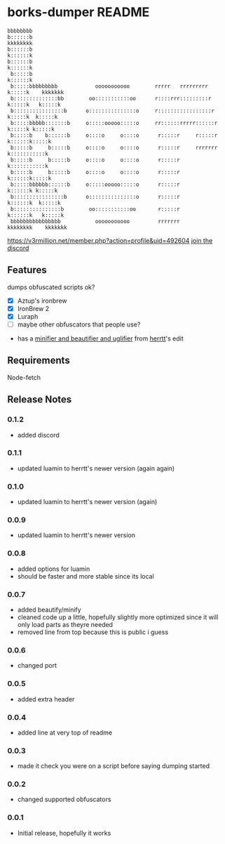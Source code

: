 # borks-dumper README

```
bbbbbbbb                                                                                   
b::::::b                                                                kkkkkkkk           
b::::::b                                                                k::::::k           
b::::::b                                                                k::::::k           
 b:::::b                                                                k::::::k           
 b:::::bbbbbbbbb            ooooooooooo        rrrrr   rrrrrrrrr         k:::::k    kkkkkkk
 b::::::::::::::bb        oo:::::::::::oo      r::::rrr:::::::::r        k:::::k   k:::::k 
 b::::::::::::::::b      o:::::::::::::::o     r:::::::::::::::::r       k:::::k  k:::::k  
 b:::::bbbbb:::::::b     o:::::ooooo:::::o     rr::::::rrrrr::::::r      k:::::k k:::::k   
 b:::::b    b::::::b     o::::o     o::::o      r:::::r     r:::::r      k::::::k:::::k    
 b:::::b     b:::::b     o::::o     o::::o      r:::::r     rrrrrrr      k:::::::::::k     
 b:::::b     b:::::b     o::::o     o::::o      r:::::r                  k:::::::::::k     
 b:::::b     b:::::b     o::::o     o::::o      r:::::r                  k::::::k:::::k    
 b:::::bbbbbb::::::b     o:::::ooooo:::::o      r:::::r                 k::::::k k:::::k   
 b::::::::::::::::b      o:::::::::::::::o      r:::::r                 k::::::k  k:::::k  
 b:::::::::::::::b        oo:::::::::::oo       r:::::r                 k::::::k   k:::::k 
 bbbbbbbbbbbbbbbb           ooooooooooo         rrrrrrr                 kkkkkkkk    kkkkkkk
```
https://v3rmillion.net/member.php?action=profile&uid=492604
[join the discord](https://discord.gg/xehA9ug)
## Features

dumps obfuscated scripts ok?
- [x] Aztup's ironbrew
- [x] IronBrew 2
- [x] Luraph
- [ ] maybe other obfuscators that people use?

- has a [minifier and beautifier and uglifier](https://github.com/Herrtt/luamin.js/) from [herrtt](https://v3rmillion.net/member.php?action=profile&uid=599062)'s edit

## Requirements

Node-fetch

## Release Notes

### 0.1.2

- added discord

### 0.1.1

- updated luamin to herrtt's newer version (again again)

 ### 0.1.0

- updated luamin to herrtt's newer version (again)

### 0.0.9


- updated luamin to herrtt's newer version


### 0.0.8

- added options for luamin
- should be faster and more stable since its local 

### 0.0.7

- added beautify/minify
- cleaned code up a little, hopefully slightly more optimized since it will only load parts as theyre needed
- removed line from top because this is public i guess

### 0.0.6

- changed port

### 0.0.5

- added extra header

### 0.0.4

- added line at very top of readme

### 0.0.3

- made it check you were on a script before saying dumping started

### 0.0.2

- changed supported obfuscators

### 0.0.1

- Initial release, hopefully it works
